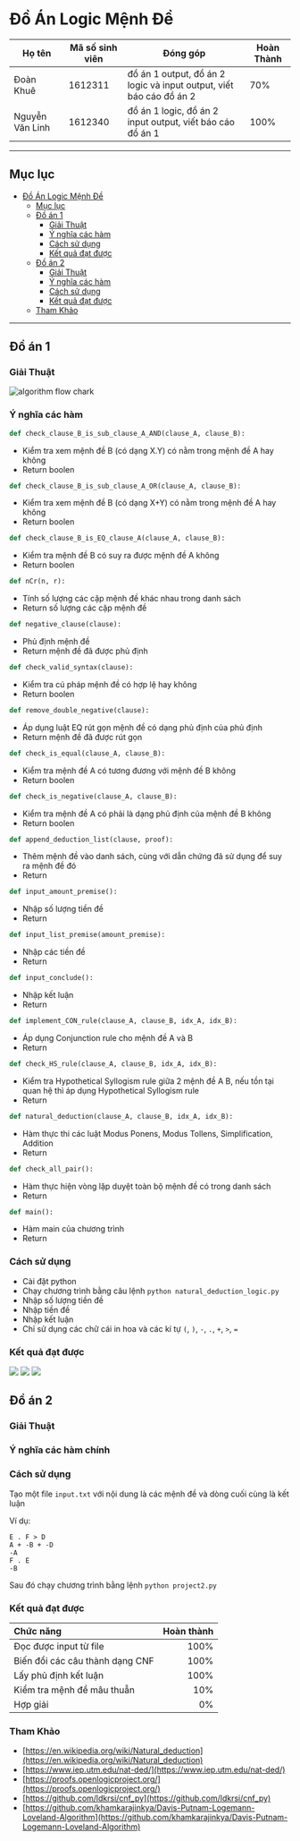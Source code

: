 # Đồ  Án Logic Mệnh Đề

Họ tên          | Mã số sinh viên | Đóng góp                                                            | Hoàn Thành
--              |              -- | --                                                                  | --
Đoàn Khuê       |         1612311 | đồ án 1 output, đồ án 2 logic và input output, viết báo cáo đồ án 2 | 70%
Nguyễn Văn Linh |         1612340 | đồ án 1 logic, đồ án 2 input output, viết báo cáo đồ án 1           | 100%

---
## Mục lục

- [Đồ Án Logic Mệnh Đề]()
  - [Mục lục]()
  - [Đồ án 1]()
    - [Giải Thuật]()
    - [Ý nghĩa các hàm]()
    - [Cách sử dụng]()
    - [Kết quả đạt được]()
  - [Đồ án 2]()
    - [Giải Thuật]()
    - [Ý nghĩa các hàm]()
    - [Cách sử dụng]()
    - [Kết quả đạt được]()
  - [Tham Khảo]()

---

## Đồ án 1

### Giải Thuật

![algorithm flow chark](resources/logic_and_predicate/algorithm_flowchart.png)

### Ý nghĩa các hàm

```python
def check_clause_B_is_sub_clause_A_AND(clause_A, clause_B):
```
* Kiểm tra xem mệnh đề B (có dạng X.Y) có nằm trong mệnh đề A hay không
* Return boolen 

```python
def check_clause_B_is_sub_clause_A_OR(clause_A, clause_B):
```
* Kiểm tra xem mệnh đề B (có dạng X+Y) có nằm trong mệnh đề A hay không
* Return boolen 

```python
def check_clause_B_is_EQ_clause_A(clause_A, clause_B):
```
* Kiểm tra mệnh đề B có suy ra được mệnh đề A không
* Return boolen

```python
def nCr(n, r):
```
* Tính số lượng các cặp mệnh đề khác nhau trong danh sách
* Return số lượng các cặp mệnh đề 

```python
def negative_clause(clause):
```
* Phủ định mệnh đề
* Return mệnh đề đã được phủ định

```python
def check_valid_syntax(clause):
```
* Kiểm tra cú pháp mệnh đề có hợp lệ hay không
* Return boolen

```python
def remove_double_negative(clause):
```
*  Áp dụng luật EQ rút gọn mệnh đề có dạng phủ định của phủ định
*  Return mệnh đề đã được rút gọn

```python
def check_is_equal(clause_A, clause_B):
```
* Kiểm tra mệnh đề A có tương đương với mệnh đề B không
* Return boolen

```python
def check_is_negative(clause_A, clause_B):
```
* Kiểm tra mệnh đề A có phải là dạng phủ định của mệnh đề B không
* Return boolen

```python
def append_deduction_list(clause, proof):
```
* Thêm mệnh đề vào danh sách, cùng với dẫn chứng đã sử dụng để suy ra mệnh đề đó
* Return 

```python
def input_amount_premise():
```
* Nhập số lượng tiền đề
* Return

```python
def input_list_premise(amount_premise):
```
* Nhập các tiền đề
* Return

```python
def input_conclude():
```
* Nhập kết luận
* Return

```python
def implement_CON_rule(clause_A, clause_B, idx_A, idx_B):
```
* Áp dụng Conjunction rule cho mệnh đề  A và B 
* Return

```python
def check_HS_rule(clause_A, clause_B, idx_A, idx_B):
```
* Kiểm tra Hypothetical Syllogism rule giữa 2 mệnh đề A B, nếu tồn tại quan hệ thì áp dụng Hypothetical Syllogism rule
* Return 

```python
def natural_deduction(clause_A, clause_B, idx_A, idx_B):
```
* Hàm thực thi các luật Modus Ponens, Modus Tollens, Simplification, Addition
* Return

```python
def check_all_pair():
```
* Hàm thực hiện vòng lặp duyệt toàn bộ mệnh đề có trong danh sách
* Return

```python
def main():
```
* Hàm main của chương trình
* Return


### Cách sử dụng

* Cài đặt python
* Chạy chương trình bằng câu lệnh `python natural_deduction_logic.py`
* Nhập số lượng tiền đề
* Nhập tiền đề
* Nhập kết luận
* Chỉ sử dụng các chữ cái in hoa và các kí tự `(`, `)`, `-`, `.`, `+`, `>`, `=`

### Kết quả đạt được

![](resources/logic_and_predicate/demo_result_1.png)
![](resources/logic_and_predicate/demo_result_2.png)
![](resources/logic_and_predicate/demo_result_3.png)

## Đồ án 2

### Giải Thuật
### Ý nghĩa các hàm chính
### Cách sử dụng

Tạo một file `input.txt` với nội dung là các mệnh đề và dòng cuối cùng là kết luận

Ví dụ:

```
E . F > D
A + -B + -D
-A
F . E
-B
```

Sau đó chạy chương trình bằng lệnh `python project2.py`

### Kết quả đạt được

Chức năng | Hoàn thành
:--       |        --:
Đọc được input từ file          | 100%
Biến đổi các câu thành dạng CNF | 100%
Lấy phủ định kết luận           | 100%
Kiểm tra mệnh đề mâu thuẫn      |  10%
Hợp giải                        |   0%

### Tham Khảo

* [https://en.wikipedia.org/wiki/Natural_deduction](https://en.wikipedia.org/wiki/Natural_deduction)
* [https://www.iep.utm.edu/nat-ded/](https://www.iep.utm.edu/nat-ded/)
* [https://proofs.openlogicproject.org/](https://proofs.openlogicproject.org/)
* [https://github.com/ldkrsi/cnf_py](https://github.com/ldkrsi/cnf_py)
* [https://github.com/khamkarajinkya/Davis-Putnam-Logemann-Loveland-Algorithm](https://github.com/khamkarajinkya/Davis-Putnam-Logemann-Loveland-Algorithm)